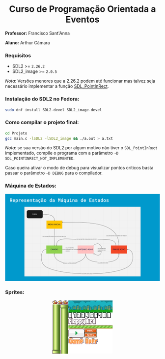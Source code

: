 <div align="center">
    <h1>Curso de Programação Orientada a Eventos</h1>
</div>

__Professor:__ Francisco Sant'Anna


__Aluno:__ Arthur Câmara


### Requisitos
* SDL2 >= `2.26.2`
* SDL2_image >= `2.0.5`

_Nota_: Versões menores que a 2.26.2 podem até funcionar mas talvez seja necessário implementar a função [SDL_PointInRect](https://github.com/libsdl-org/SDL/blob/98986f39e97727a80f733f7809ceb80a13697269/include/SDL_rect.h#L73).


### Instalação do SDL2 no Fedora:

```bash
sudo dnf install SDL2-devel SDL2_image-devel
```


### Como compilar o projeto final:

```bash
cd Projeto
gcc main.c -lSDL2 -lSDL2_image && ./a.out > a.txt
```
_Nota_: se sua versão do SDL2 por algum motivo não tiver o `SDL_PointInRect` implementado, compile o programa com a parâmetro `-D SDL_POINTINRECT_NOT_IMPLEMENTED`.

Caso queira ativar o modo de debug para visualizar pontos críticos basta passar o parâmetro `-D DEBUG` para o compilador.


### Máquina de Estados:

<div align="center">
  <img src="Projeto/assets/maquina_de_estados.png" />
</div>


### Sprites:

<div align="center">
  <img src="Projeto/assets/textures.png" />
</div>